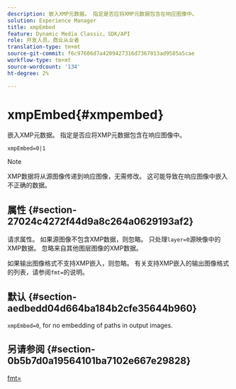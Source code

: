 ```yaml
---
description: 嵌入XMP元数据。 指定是否应将XMP元数据包含在响应图像中。
solution: Experience Manager
title: xmpEmbed
feature: Dynamic Media Classic，SDK/API
role: 开发人员，商业从业者
translation-type: tm+mt
source-git-commit: f6c97606d7a4209427316d7367013ad9585a5cae
workflow-type: tm+mt
source-wordcount: '134'
ht-degree: 2%

---
```



# xmpEmbed{#xmpembed}

嵌入XMP元数据。 指定是否应将XMP元数据包含在响应图像中。

`xmpEmbed=0|1`

>[!NOTE]
>
>XMP数据将从源图像传递到响应图像，无需修改。 这可能导致在响应图像中嵌入不正确的数据。

## 属性 {#section-27024c4272f44d9a8c264a0629193af2}

请求属性。 如果源图像不包含XMP数据，则忽略。 只处理`layer=0`源映像中的XMP数据。 忽略来自其他图层图像的XMP数据。

如果输出图像格式不支持XMP嵌入，则忽略。 有关支持XMP嵌入的输出图像格式的列表，请参阅`fmt=`的说明。

## 默认 {#section-aedbedd04d664ba184b2cfe35644b960}

`xmpEmbed=0`, for no embedding of paths in output images.

## 另请参阅 {#section-0b5b7d0a19564101ba7102e667e29828}

[fmt=](../../../../../is-api/http-ref/image-serving-api-ref/c-http-protocol-reference/c-command-reference/r-is-http-fmt.md#reference-cdf10043423b45ba9fe15157fb3ae37a)
